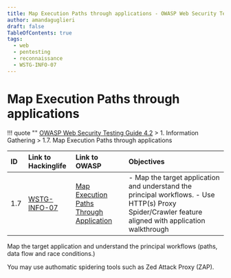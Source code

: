 ```yaml
---
title: Map Execution Paths through applications - OWASP Web Security Testing Guide
author: amandaguglieri
draft: false
TableOfContents: true
tags:
  - web
  - pentesting
  - reconnaissance
  - WSTG-INFO-07
---
```


# Map Execution Paths through applications

!!! quote ""
	[OWASP Web Security Testing Guide 4.2](web-security-testing-guide.md) > 1. Information Gathering > 1.7. Map Execution Paths through applications

|ID|Link to Hackinglife|Link to OWASP|Objectives|
|:---|:---|:---|:---|
|1.7|[WSTG-INFO-07](WSTG-INFO-07.md)|[Map Execution Paths Through Application](https://owasp.org/www-project-web-security-testing-guide/latest/4-Web_Application_Security_Testing/01-Information_Gathering/07-Map_Execution_Paths_Through_Application)|- Map the target application and understand the principal workflows.  - Use HTTP(s) Proxy Spider/Crawler feature aligned with application walkthrough|

Map  the target application and understand the principal workflows (paths, data flow and race conditions.)

You may use authomatic spidering tools such as Zed Attack Proxy (ZAP).


